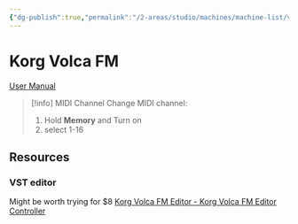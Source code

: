 ```yaml
---
{"dg-publish":true,"permalink":"/2-areas/studio/machines/machine-list/volca-fm/","dgHomeLink":true,"dgPassFrontmatter":false}
---
```



# Korg Volca FM

[User Manual](http://u.pc.cd/AkPitalK)

> [!info] MIDI Channel
> Change MIDI channel:
> 1. Hold **Memory** and Turn on
> 2. select 1-16

## Resources
### VST editor
Might be worth trying for $8
[Korg Volca FM Editor - Korg Volca FM Editor Controller](https://korgvolcamidieditor.jimdofree.com/)